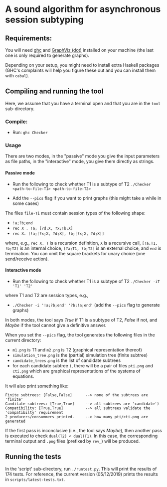 # A sound algorithm for asynchronous session subtyping


## Requirements:

You will need [ghc](https://www.haskell.org/platform/) and [GraphViz (dot)](https://www.graphviz.org/) installed on your machine (the last one is only required to generate graphs).


Depending on your setup, you might need to install extra Haskell packages (GHC's complaints will help you figure these out and you can install them with `cabal`).


## Compiling and running the tool

Here, we assume that you have a terminal open and that you are in the `tool` sub-directory.

### Compile:

* Run: `ghc Checker`

### Usage

There are two modes, in the "passive" mode you give the input parameters as file paths, in the "interactive" mode, you give them directly as strings.

#### Passive mode

* Run the following to check whether T1 is a subtype of T2  `./Checker <path-to-file-T1> <path-to-file-T2>`

* Add the `--pics` flag if you want to print graphs (this might take a while in some cases)

The files `file-Ti` must contain session types of the following shape:

- `!a;?b;end`
- `rec X . !a; [?d;X, ?x;!b;X]`
- `rec X. [!a;[?x;X, ?d;X], !b;[?x;X, ?d;X]]`


where, e.g., `rec X. T` is a recursion definition, `X` is a recursive call, `[!a;T1, !b;T2]` is an internal choice, `[?a;T1, ?b;T2]` is an external choice, and `end` is termination. You can omit the square brackets for unary choice (one send/receive action).

#### Interactive mode

* Run the following to check whether T1 is a subtype of T2  `./Checker -iT 'T1' 'T2'`

where T1 and T2 are session types, e.g.,

* `./Checker -i '!a;?b;end' '?b;!a;end'` (add the `--pics` flag to generate graphs)


In both modes, the tool says *True* if T1 is a subtype of T2, *False* if not, and *Maybe* if the tool cannot give a definitive answer.

When you set the `--pics` flag, the tool generates the following files in the current directory:

* `m1.png` is T1 and `m2.png` is T2 (graphical representation thereof)
* `simulation_tree.png` is the (partial) simulation tree (finite subtree)
* `candidate_trees.png` is the list of candidate subtrees
* for each candidate subtree `i`, there will be a pair of files `pti.png` and `cti.png` which are graphical representations of the systems of equations.

It will also print something like:

```
Finite subtrees: [False,False]      --> none of the subtrees are 'finite'
Canditate subtrees: [True,True]     --> all subtrees are 'candidate')
Compatibility: [True,True]          --> all subtrees validate the 'compatibilty' requirement
2 producers/consummers printed.     --> how many pti/cti.png are generated
```

If the first pass is inconclusive (i.e., the tool says *Maybe*), then
another pass is executed to check `dual(T2) < dual(T1)`. In this case,
the corresponding terminal output and `.png` files (prefixed by `rev_`) will be produced.

## Running the tests

In the 'script' sub-directory, run `./runtest.py`. This will print the results of 174 tests. For reference, the current version (05/12/2019) prints the results in `scripts/latest-tests.txt`.

